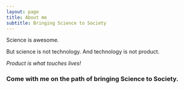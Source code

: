 ```yaml
---
layout: page
title: About me
subtitle: Bringing Science to Society
---
```


Science is awesome.

 But science is not technology.
 And technology is not product.

_Product is what touches lives!_

### Come with me on the path of bringing Science to Society.

